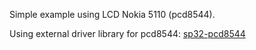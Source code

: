 Simple example using LCD Nokia 5110 (pcd8544).

Using external driver library for pcd8544: [sp32-pcd8544](https://github.com/yanbe/esp32-pcd8544)
